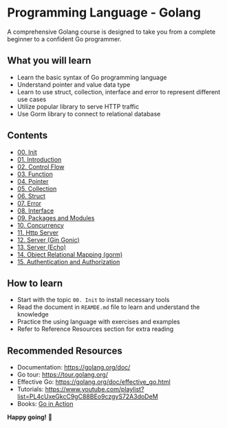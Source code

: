 # Programming Language - Golang

A comprehensive Golang course is designed to take you from a complete beginner to a confident Go programmer.

## What you will learn

- Learn the basic syntax of Go programming language
- Understand pointer and value data type
- Learn to use struct, collection, interface and error to represent different use cases
- Utilize popular library to serve HTTP traffic
- Use Gorm library to connect to relational database

## Contents

- [00. Init](./00.%20Init)
- [01. Introduction](./01.%20Introduction)
- [02. Control Flow](./02.%20Control%20Flow)
- [03. Function](./03.%20Function)
- [04. Pointer](./04.%20Pointer)
- [05. Collection](./05.%20Collection)
- [06. Struct](./06.%20Struct)
- [07. Error](./07.%20Error)
- [08. Interface](./08.%20Interface)
- [09. Packages and Modules](./09.%20Packages%20and%20Modules)
- [10. Concurrency](./10.%20Concurency)
- [11. Http Server](./11.%20Http%20Server)
- [12. Server (Gin Gonic)](./12.%20Server%20(Gin%20Gonic))
- [13. Server (Echo)](./13.%20Server%20(Echo))
- [14. Object Relational Mapping (gorm)](./14.%20Object%20Relational%20Mapping%20(gorm))
- [15. Authentication and Authorization](./15.%20Authentication%20and%20Authorization)

## How to learn

- Start with the topic `00. Init` to install necessary tools
- Read the document in `REAMDE.md` file to learn and understand the knowledge
- Practice the using language with exercises and examples
- Refer to Reference Resources section for extra reading

## Recommended Resources

- Documentation: https://golang.org/doc/
- Go tour: https://tour.golang.org/
- Effective Go: https://golang.org/doc/effective_go.html
- Tutorials: https://www.youtube.com/playlist?list=PL4cUxeGkcC9gC88BEo9czgyS72A3doDeM
- Books: [Go in Action](https://www.manning.com/books/go-in-action)

**Happy going!** 🚀